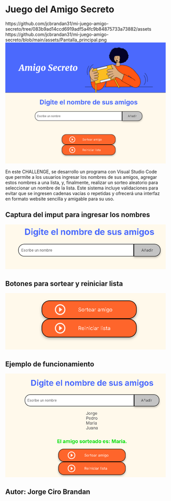 <h1> Juego del Amigo Secreto </h1>
https://github.com/jcbrandan31/mi-juego-amigo-secreto/tree/083b9ad14ccd6919adf5a4fc9b84875733a73882/assets
https://github.com/jcbrandan31/mi-juego-amigo-secreto/blob/main/assets/Pantalla_principal.png
<img src="assets/pantalla_principal.png" alt="Imagen representativa de amigo secreto">
<p>
En este CHALLENGE, se desarrollo un programa con Visual Studio Code que permite a los usuarios ingresar los nombres de sus amigos, agregar estos nombres a una lista, y, finalmente, realizar un sorteo aleatorio para seleccionar un nombre de la lista. Este sistema incluye validaciones para evitar que se ingresen cadenas vacías o repetidas y ofrecerá una interfaz en formato website sencilla y amigable para su uso.
</p>

<h2>Captura del imput para ingresar los nombres</h2>

<img src="assets/banner 1.png" alt="Imagen representativa de amigo secreto">

<h2> Botones para sortear y reiniciar lista</h2>

<img src="assets/banner 2.png" alt="Imagen representativa de amigo secreto">

<h2> Ejemplo de funcionamiento</h2>

<img src="assets/banner 3.png" alt="Imagen representativa de amigo secreto">
<h2> Autor: Jorge Ciro Brandan</h2>
